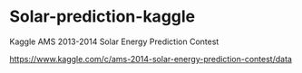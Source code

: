 # Solar-prediction-kaggle

Kaggle AMS 2013-2014 Solar Energy Prediction Contest 

https://www.kaggle.com/c/ams-2014-solar-energy-prediction-contest/data
